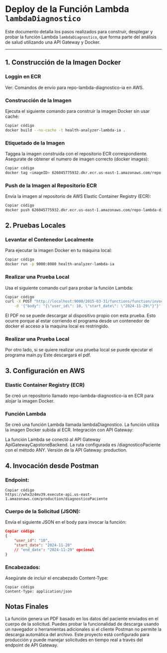 # Deploy de la Función Lambda `lambdaDiagnostico`

Este documento detalla los pasos realizados para construir, desplegar y probar la función Lambda `lambdaDiagnostico`, que forma parte del análisis de salud utilizando una API Gateway y Docker.

---

## 1. Construcción de la Imagen Docker
### Loggin en ECR
Ver: Comandos de envío para repo-lambda-diagnostico-ia en AWS.

### Construcción de la Imagen
Ejecuta el siguiente comando para construir la imagen Docker sin usar caché:

```bash
Copiar código
docker build --no-cache -t health-analyzer-lambda-ia .
```

### Etiquetado de la Imagen
Taggea la imagen construida con el repositorio ECR correspondiente. Asegurate de obtener el numero de imagen correcto (docker images):

```bash
Copiar código
docker tag <imageID> 626045775932.dkr.ecr.us-east-1.amazonaws.com/repo-lambda-diagnostico-ia:latest
```
### Push de la Imagen al Repositorio ECR
Envía la imagen al repositorio de AWS Elastic Container Registry (ECR):

```bash
Copiar código
docker push 626045775932.dkr.ecr.us-east-1.amazonaws.com/repo-lambda-diagnostico-ia:latest
```

## 2. Pruebas Locales
### Levantar el Contenedor Localmente
Para ejecutar la imagen Docker en tu máquina local:

```bash
Copiar código
docker run -p 9000:8080 health-analyzer-lambda-ia
```
### Realizar una Prueba Local
Usa el siguiente comando curl para probar la función Lambda:

```bash
Copiar código
curl -X POST "http://localhost:9000/2015-03-31/functions/function/invocations" \
    -d '{"body": "{\"user_id\": 10, \"start_date\": \"2024-11-29\"}"}'
```
El PDF no se puede descargar al dispositivo propio con esta prueba. Esto ocurre porque al estar corriendo el programa desde un contenedor de docker el acceso a la maquina local es restringido.
### Realizar una Prueba Local
Por otro lado, si se quiere realizar una prueba local se puede ejecutar el programa main.py
Este descargará el pdf.
## 3. Configuración en AWS
### Elastic Container Registry (ECR)
Se creó un repositorio llamado repo-lambda-diagnostico-ia en ECR para alojar la imagen Docker.

### Función Lambda

Se creó una función Lambda llamada lambdaDiagnostico.
La función utiliza la imagen Docker subida al ECR.
Integración con API Gateway:

La función Lambda se conectó al API Gateway ApiGatewayCapstoneBackend.
La ruta configurada es /diagnosticoPaciente con el método ANY.
Versión de la API Gateway: production.

## 4. Invocación desde Postman
### Endpoint:

```plaintext
Copiar código
https://whx3z4mv39.execute-api.us-east-1.amazonaws.com/production/diagnosticoPaciente
```
### Cuerpo de la Solicitud (JSON):
Envía el siguiente JSON en el body para invocar la función:

```json
Copiar código
{
    "user_id": "10",
    "start_date": "2024-11-20"
    // "end_date": "2024-11-29" opcional
}
```
### Encabezados:
Asegúrate de incluir el encabezado Content-Type:

```plaintext
Copiar código
Content-Type: application/json
```

## Notas Finales
La función genera un PDF basado en los datos del paciente enviados en el cuerpo de la solicitud.
Puedes probar la funcionalidad de descarga usando un navegador o herramientas adicionales si el cliente Postman no permite la descarga automática del archivo.
Este proyecto está configurado para producción y puede manejar solicitudes en tiempo real a través del endpoint de API Gateway.

